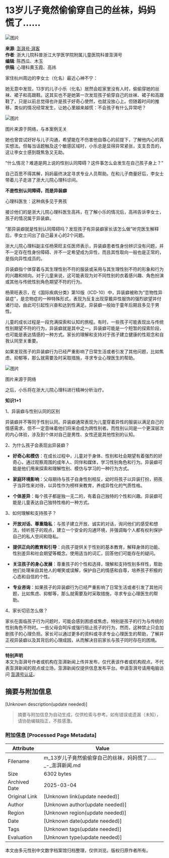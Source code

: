 # 13岁儿子竟然偷偷穿自己的丝袜，妈妈慌了……

![图片](https://image.thepaper.cn/publish/interaction/image/3/669/209.jpg)

**来源**: [澎湃号·湃客](https://m.thepaper.cn/channel_36079)  
**作者**: 浙大儿院科普浙江大学医学院附属儿童医院科普澎湃号  
**编辑**: 陈西瓜、木玉  
**供稿**: 心理科黄玉霞、高祎  

家住杭州周边的李女士（化名）最近心神不宁：

她无意中发现，13岁的儿子小乐（化名）居然会趁家里没有人时，偷偷穿她的丝袜、裙子和高跟鞋。这其实也不是她第一次发现孩子偷穿自己的丝袜、裙子和高跟鞋了，只是以前总觉得也许是孩子好奇心使然，也就没放心上。但随着时间的推移，类似的情况经常发生，让她心里越来越慌：不会孩子有什么异常吧？

![图片](https://imagepphcloud.thepaper.cn/pph/image/327/173/42.jpg)

图片来源于网络，与本案例无关

她也曾尝试好好与儿子沟通，希望能在不伤害他自尊心的前提下，了解他内心的真实想法。但每当话题触及这个敏感区域时，小乐总是显得异常紧张，支支吾吾的，这让李女士感到既焦急又无助。

“什么情况？难道是网上说的性别认同障碍？这件事怎么会发生在自己孩子身上？”

自己百思不得其解，妈妈最终决定寻求专业人员帮助。在和儿子商量好后，李女士带着儿子走进了浙大儿院心理科诊间。

**不是性别认同障碍，而是异装癖**

心理科医生：这种病多见于男孩

接诊他们的是浙大儿院心理科医生高祎，在了解小乐的情况后，高祎告诉李女士，孩子的情况属于异装癖。

“那异装癖就是性别认同障碍吗？发现孩子有异装癖家长该怎么做”听完医生解释后，李女士问出了自己最关心的2个问题。

浙大儿院心理科副主任杨荣旺主任医师表示，异装癖患者性身份辨识没有问题，并不一定存在性身份障碍、并不一定希望成为异性，而且其性取向一般也是正常的，是指向异性成员的。

异装癖指个体穿着与其生理性别不符的服装或采用与其生理性别不符的形象和行为的兴趣和倾向。对于儿童来说，这可能表现为对不同性别的衣着感兴趣、角色扮演或其他与传统性别角色期望不符的行为。

杨荣旺表示，在《国际疾病分类》第10版（ICD-10）中，异装癖被称为“恋物性异装症”，是恋物症的一种特殊形式，表现为反复出现穿戴异性服饰的强烈欲望并付诸行动，由此可引起性兴奋和达到性满足。异装癖一般始于童年后期且多见于男性。

儿童的成长过程是一段充满探索和认知的旅程。有时，一些孩子可能表现出与传统性别期望不符的行为，异装癖就是其中之一。异装癖可能是一个短暂的探索阶段，也可能是表达情感的一种方式。家长的理解和支持对于孩子建立健康的性观念和自我认同至关重要。

如果发现孩子的异装癖行为已经严重影响了日常生活或者引发了其他问题，比如焦虑、抑郁等，那么就需要及时采取措施，寻求专业心理医生的帮助。

![图片](https://imagepphcloud.thepaper.cn/pph/image/327/173/44.jpg)

图片来源于网络

之后，小乐将在浙大儿院心理科进行精神分析治疗。

**知识1+1**

1、异装癖与性别认同的区别

异装癖并不等同于性别认同。异装癖通常表现为儿童穿着异性的服装以满足自己的情感需求，但不一定意味着他们将来会成为跨性别者。而性别认同是一个更深层次的内心体验，涉及到个体对自己是男性、女性还是其他性别的认知。

2、为什么孩子会表现出异装癖？

- **好奇心和模仿**：在成长过程中，儿童对于身体、性别和社会期望有着强烈的好奇心，通过观察周围的成年人、同伴和媒体，学习性别角色和行为。异装癖可能是他们用来探索和理解性别、模仿与学习的一种行为方式。

- **家庭环境影响**：父母期待与孩子自身性别相反，幼时将孩子以异装打扮，把孩子当异性来对待，以异性作为榜样来教育，养成异性化的气质性格。

- **个体差异**：每个孩子都是独一无二的，有着自己独特的个性和兴趣。异装癖可能是儿童表达自己独特性格的一种方式。

3、如何理解和支持孩子？

- **开放对话、尊重隐私**：与孩子建立开放、诚实的对话，询问他们的感受和想法，倾听孩子的观点，建立一个安全的沟通环境，并强调每个人都有权利保护自己的私人空间和隐私。

- **提供正向的教育和引导**：向孩子提供关于性别的基本教育，解释身体的功能、性别差异和社会期望等概念。使用适当的词汇，回答他们可能存在的疑问。

- **关注孩子的身心发展**：尊重孩子的个性和选择，理解和支持性别多样性，帮助他们处理来自其他人的嘲笑或误解，保护自己的情感和自尊，培养孩子积极的心态和自信的个性。

- **专业咨询**：如果孩子的异装癖行为已经严重影响了日常生活或者引发了其他问题，比如焦虑、抑郁等，那么就需要及时采取措施，寻求专业心理医生的帮助。

4、家长切忌怎么做？

家长在面临孩子行为问题时，可能会感到困惑或焦虑，特别是孩子的行为与传统的性别角色不符时。一些父母会呵斥或强行阻止孩子的行为，然而，这种禁止只会加剧孩子的心理负担。家长可以通过更多的资料或寻求专业心理医生的帮助，了解并正视异装癖以及其背后的心理成因，从而解决目前家长与孩子同时存在的困境。

---

**特别声明**  
本文为澎湃号作者或机构在澎湃新闻上传并发布，仅代表该作者或机构观点，不代表澎湃新闻的观点或立场，澎湃新闻仅提供信息发布平台。申请澎湃号请用电脑访问 [澎湃号认证](https://renzheng.thepaper.cn)。
<!-- tcd_original_link https://m.thepaper.cn/newsDetail_forward_29131597 -->


## 摘要与附加信息

<!-- tcd_abstract -->
[Unknown description(update needed)]
<!-- tcd_abstract_end -->

> 摘要与附加信息为自动生成，仅供检索与参考。如有错误或遗漏（未知），请协助编辑指正，不胜感激。

### 附加信息 [Processed Page Metadata]

| Attribute       | Value                                  |
|-----------------|----------------------------------------|
| Filename        | m_13岁儿子竟然偷偷穿自己的丝袜，妈妈慌了……_-_澎湃新闻.md                             |
| Size            | 6302 bytes                           |
| Archived Date   | 2025-03-04                             |
| Original Link   | [Unknown link(update needed)]                       |
| Author          | [Unknown author(update needed)]                               |
| Region          | [Unknown region(update needed)]                               |
| Date            | [Unknown date(update needed)]                                 |
| Tags            | [Unknown tags(update needed)]                                 |
| Evaluation            | [Unknown type(update needed)]                                 |
<!-- tcd_table_end -->

本文由多元性别中文数字档案馆归档整理，仅供浏览。版权归原作者所有。
